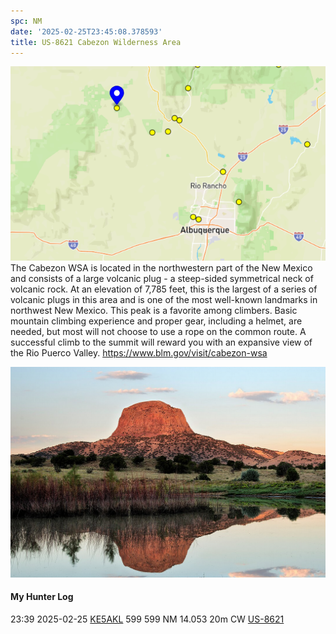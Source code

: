```yaml
---
spc: NM
date: '2025-02-25T23:45:08.378593'
title: US-8621 Cabezon Wilderness Area
---
```


![pasted_image.png](/static/pasted_image_0124.png)
The Cabezon WSA is located in the northwestern part of the New Mexico and consists of a large volcanic plug - a steep-sided symmetrical neck of volcanic rock. At an elevation of 7,785 feet, this is the largest of a series of volcanic plugs in this area and is one of the most well-known landmarks in northwest New Mexico. This peak is a favorite among climbers. Basic mountain climbing experience and proper gear, including a helmet, are needed, but most will not choose to use a rope on the common route. A successful climb to the summit will reward you with an expansive view of the Rio Puerco Valley.
https://www.blm.gov/visit/cabezon-wsa

![pasted_image001.png](/static/pasted_image001_0105.png)


#### My Hunter Log
23:39    2025-02-25    [KE5AKL](https://qrz.com/db/KE5AKL)    599    599    NM    14.053    20m    CW    [US-8621](https://pota.app/#/park/US-8621)